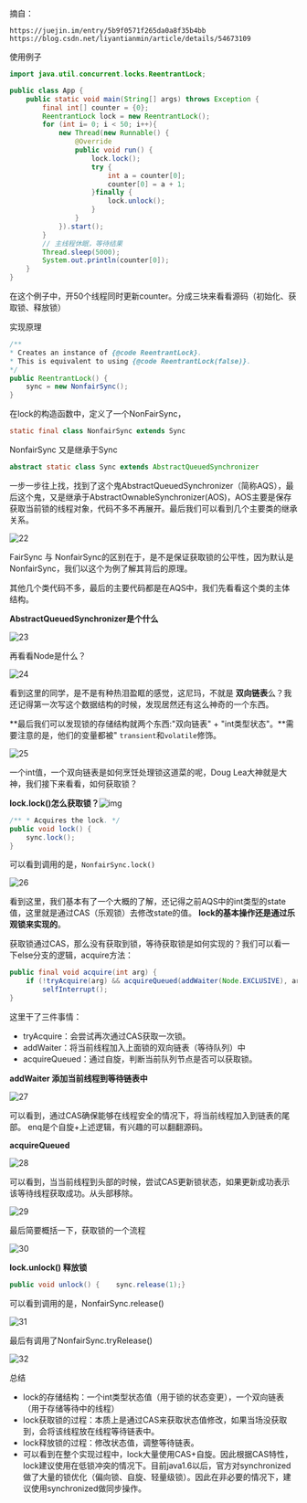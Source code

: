 摘自：

```http
https://juejin.im/entry/5b9f0571f265da0a8f35b4bb
https://blog.csdn.net/liyantianmin/article/details/54673109
```

使用例子

```java
import java.util.concurrent.locks.ReentrantLock;

public class App {    
	public static void main(String[] args) throws Exception {        
		final int[] counter = {0};        
		ReentrantLock lock = new ReentrantLock();        
		for (int i= 0; i < 50; i++){            
			new Thread(new Runnable() {                
				@Override                
				public void run() {                    
					lock.lock();                    
					try {                        
						int a = counter[0];                        
						counter[0] = a + 1;                    
					}finally {                        
						lock.unlock();                    
					}                
				}            
			}).start();        
		}        
		// 主线程休眠，等待结果        
		Thread.sleep(5000);        
		System.out.println(counter[0]);    
	}
}
```

在这个例子中，开50个线程同时更新counter。分成三块来看看源码（初始化、获取锁、释放锁）

实现原理

```java
/**     
* Creates an instance of {@code ReentrantLock}.     
* This is equivalent to using {@code ReentrantLock(false)}.     
*/    
public ReentrantLock() {        
	sync = new NonfairSync();    
}
```

在lock的构造函数中，定义了一个NonFairSync，

```java
static final class NonfairSync extends Sync 
```

NonfairSync 又是继承于Sync

```java
abstract static class Sync extends AbstractQueuedSynchronizer
```



一步一步往上找，找到了这个鬼AbstractQueuedSynchronizer（简称AQS），最后这个鬼，又是继承于AbstractOwnableSynchronizer(AOS)，AOS主要是保存获取当前锁的线程对象，代码不多不再展开。最后我们可以看到几个主要类的继承关系。

![22](./assert/22.jpg)

FairSync 与 NonfairSync的区别在于，是不是保证获取锁的公平性，因为默认是NonfairSync，我们以这个为例了解其背后的原理。

其他几个类代码不多，最后的主要代码都是在AQS中，我们先看看这个类的主体结构。

**AbstractQueuedSynchronizer是个什么**

![23](./assert/23.jpg)

再看看Node是什么？

![24](./assert/24.jpg)

看到这里的同学，是不是有种热泪盈眶的感觉，这尼玛，不就是 **双向链表**么？我还记得第一次写这个数据结构的时候，发现居然还有这么神奇的一个东西。

**最后我们可以发现锁的存储结构就两个东西:"双向链表" + "int类型状态"。**需要注意的是，他们的变量都被" `transient`和`volatile`修饰。

![25](./assert/25.jpg)

一个int值，一个双向链表是如何烹饪处理锁这道菜的呢，Doug Lea大神就是大神，我们接下来看看，如何获取锁？

**lock.lock()怎么获取锁？**![img](https://user-gold-cdn.xitu.io/2018/9/12/165cb670f8ca3ab3?imageView2/0/w/1280/h/960/format/webp/ignore-error/1)

```java
/** * Acquires the lock. */
public void lock() {    
    sync.lock();
}
```

可以看到调用的是，`NonfairSync.lock()`

![26](./assert/26.jpg)

看到这里，我们基本有了一个大概的了解，还记得之前AQS中的int类型的state值，这里就是通过CAS（乐观锁）去修改state的值。 **lock的基本操作还是通过乐观锁来实现的**。

获取锁通过CAS，那么没有获取到锁，等待获取锁是如何实现的？我们可以看一下else分支的逻辑，acquire方法：

```java
public final void acquire(int arg) {    
	if (!tryAcquire(arg) && acquireQueued(addWaiter(Node.EXCLUSIVE), arg))        
		selfInterrupt();
}
```

这里干了三件事情：

- tryAcquire：会尝试再次通过CAS获取一次锁。
- addWaiter：将当前线程加入上面锁的双向链表（等待队列）中
- acquireQueued：通过自旋，判断当前队列节点是否可以获取锁。



**addWaiter 添加当前线程到等待链表中**

![27](./assert/27.jpg)

可以看到，通过CAS确保能够在线程安全的情况下，将当前线程加入到链表的尾部。 enq是个自旋+上述逻辑，有兴趣的可以翻翻源码。

**acquireQueued**

![28](./assert/28.jpg)

可以看到，当当前线程到头部的时候，尝试CAS更新锁状态，如果更新成功表示该等待线程获取成功。从头部移除。

![29](./assert/29.jpg)

最后简要概括一下，获取锁的一个流程

![30](./assert/30.jpg)

**lock.unlock() 释放锁**

```java
public void unlock() {    sync.release(1);}
```

可以看到调用的是，NonfairSync.release()

![31](./assert/31.jpg)

最后有调用了NonfairSync.tryRelease()

![32](./assert/32.jpg)





总结

- lock的存储结构：一个int类型状态值（用于锁的状态变更），一个双向链表（用于存储等待中的线程）
- lock获取锁的过程：本质上是通过CAS来获取状态值修改，如果当场没获取到，会将该线程放在线程等待链表中。
- lock释放锁的过程：修改状态值，调整等待链表。
- 可以看到在整个实现过程中，lock大量使用CAS+自旋。因此根据CAS特性，lock建议使用在低锁冲突的情况下。目前java1.6以后，官方对synchronized做了大量的锁优化（偏向锁、自旋、轻量级锁）。因此在非必要的情况下，建议使用synchronized做同步操作。